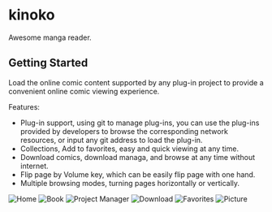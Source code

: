 # kinoko

Awesome manga reader.

## Getting Started

Load the online comic content supported by any plug-in project to provide a convenient online comic viewing experience.

Features:

- Plug-in support, using git to manage plug-ins, you can use the plug-ins provided by developers to browse the corresponding network resources, or input any git address to load the plug-in.
- Collections, Add to favorites, easy and quick viewing at any time.
- Download comics, download managa, and browse at any time without internet.
- Flip page by Volume key, which can be easily flip page with one hand.
- Multiple browsing modes, turning pages horizontally or vertically.

![Home](screenshots/home.jpg)
![Book](screenshots/book.jpg)
![Project Manager](screenshots/project_manager.jpg)
![Download](screenshots/download.jpg)
![Favorites](screenshots/favorites.jpg)
![Picture](screenshots/picture.jpg)

